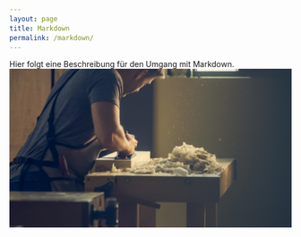 ```yaml
---
layout: page
title: Markdown
permalink: /markdown/
---
```


Hier folgt eine Beschreibung für den Umgang mit Markdown.
<br>
![Image of wood work](images/wood-work.jpg)